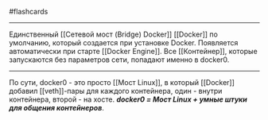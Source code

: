 #flashcards
***
Единственный [[Сетевой мост (Bridge) Docker]] [[Docker]] по умолчанию, который создается при установке Docker. Появляется автоматически при старте [[Docker Engine]].
Все [[Контейнер]], которые запускаются без параметров сети, попадают именно в docker0.
***
По сути, docker0 - это просто [[Мост Linux]], в который [[Docker]] добавил [[veth]]-пары для каждого контейнера, один - внутри контейнера, второй - на хосте.
***docker0 = Мост Linux + умные штуки для общения контейнеров***.
<!--SR:!2025-10-09,3,250-->